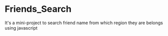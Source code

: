 # Friends_Search
It's a mini-project to search friend name from which region they are belongs using javascript
